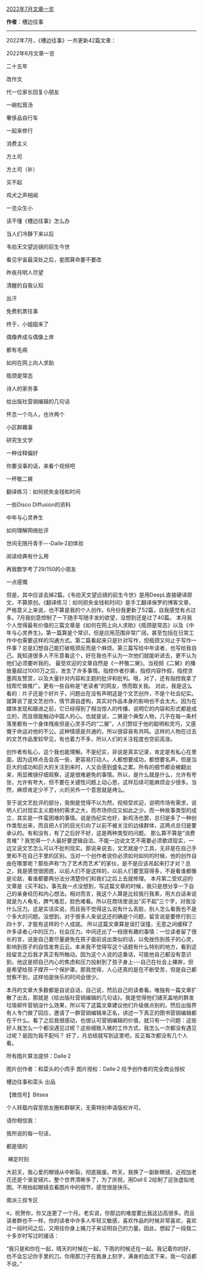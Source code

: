 

[2022年7月文章一览](https://mp.weixin.qq.com/s/2VvhK5ZjeQZ38r_UCzWqAQ)

**作者**：槽边往事

---

2022年7月，《槽边往事》一共更新42篇文章：


2022年6月文章一览


二十五年


改作文


代一位家长回复小朋友


一碗松茸汤


奢侈品自行车


一起来修行


消费主义


方土司


方土司（补）


买不起


鸡犬之声相闻


一览众生小


读不懂《槽边往事》怎么办


当人们冷静下来以后


韦伯天文望远镜的前生今世


看见宇宙最深处之后，星图算命要不要改


昨夜月明人尽望


清醒的自我认知


出汗


免费机票往事


终于，小姐姐来了


偶像养成与偶像上岸


都有毛病


如何在网上向人求助


瓶颈是常态

诗人的家务事

给出版社营销编辑的几句话


怀念一个鸟人，也许两个


小区群趣事


研究生文学


一种诠释偏好


你要没事的话，来看个视频吧


一杯敬二舅


翻译练习：如何损失金钱和时间


一些Disco Diffusion的资料


中年与心灵养生


如何理解网络批评


世间无限丹青手---Dalle·2初体验


阅读经典有什么用


再致数学考了29/150的小朋友


一点感慨





但是，其中应该去掉2篇。《韦伯天文望远镜的前生今世》是用DeepL直接硬译原文，不算原创。《翻译练习：如何损失金钱和时间》是手工翻译保罗的博客文章，严格意义上来说，也不算是我的个人创作。6月份我更新了52篇，自我感觉有点过多。7月我刻意控制了一下随手写随手发的欲望，没想到还是过了40篇。
本月我个人觉得最有价值的三篇文章是《如何在网上向人求助》《瓶颈是常态》以及《中年与心灵养生》。第一篇算是个常识，但是应用范围非常广阔，甚至包括在日常工作中也需要这样的沟通方式。第二篇看起来只是针对写作，但瓶颈又何止于写作一件事？总是幻想自己能打破瓶颈反而是个麻烦。第三篇写给中年读者，也写给我自己。我知道很多人不乐意看这个，好在我也不认为一次他们就能听进去，更不认为他们必须要听我的。
最受欢迎的文章自然是《一杯敬二舅》。当视频《二舅》的播放量超过1000万之后，发生了许多事情。指控作者抄袭，指控内容作假，指控贪墨网友赞赏，以及大量针对内容和主题的批评和批判。哦，对了，还有指控我拿了钱帮忙做推广。更有一些自称是“老读者”的网友，愤而取关我。
对此，我是这么看的：片子还是个好片子，问题出在没有声明这是个文艺创作，不是个社会纪实。就算说了是文艺创作，情节源自虚构，其实对作品本身的影响也不会太大。因为在媒体发现和跟进之前，它已经得到了相当惊人的传播，说明它的内容和形式都是成立的，而且很能触动中国人的心。也就是说，二舅是个典型人物，几乎在每一条村落里都有一个身体残疾但是心灵手巧的“二舅”，人们赞叹于他的聪明和灵巧，又感慨于命运对他的不公。这种情感是共通的，所以很容易有共鸣。这样的人物在过去的文艺作品里较罕见，有也着力不多，所以人们的关注程度也空前高涨。

创作者有私心，这个我也能理解。不是纪实，非说是真实记录，肯定是有私心在里面，因为这样点击会高一些，更容易打动人。人都想要成功，都想要名声，但是当巨大的成功和巨大的关注到来时，人又会感到盛名之累。所有的细节都会被翻出来，用显微镜仔细观察，这是很难避免的事情。所以，是什么就是什么，允许有夸张，允许有夸大，但不要在关键性问题上动心思，这样后续可能麻烦会少很多。当然，麻烦肯定少不了，火的另外一个意思就是烤么。

至于说文艺批评的部分，我倒是觉得不以为然。视频受欢迎，说明市场有需求，说明人们对现实主义题材的需求之大，而市场供应又如此之少。而一种故事类型的成立，其实是一件蛮困难的事情。说是伪纪实也好，新鸡汤也罢，总归是多了一种创作类型出来，而且把人们的目光引向了以前不被关注的边缘群体，这两点总归是要承认的。有和没有，有了之后好不好，这是两种类型的问题。
那么算不算是“消费苦难”？我觉得一个人最好要逻辑自洽。不能一边说文艺不需要必须歌颂现实，一边又说文艺怎么可以不批判现实。那说来说去，文艺就是个工具，无非是在自己手里和不在自己手里的区别。当对一个创作者说你必须如何如何的时候，他的创作自由在哪里呢？那些声称“为了艺术而艺术”的家伙，是不是应该吊起来打才对？总之，我是感觉很困惑，以前人们不是这样的，以前人们要宽容得多，不是看谁都像是论敌，看谁都要两分法分清楚你们和我们之后上去就修理。
本月第二受欢迎的文章是《买不起》。事先我一点没想到，写这篇文章的时候，我只是想分享一下自己的亲身经历和内心想法。相对而言，我这个人算是比较我行我素，用大白话来说就是为人龟毛，脾气难忍，脸色难看。所以在商场里说出“买不起”三个字，对我没什么压力。这是实话实说，而且我不觉得这么说有什么丢脸，别人怎么看我也不是个多大的问题。没想到，对于很多人来说这还的确是个问题，留言说是要修行到三四十岁，才能有这样的个人成就。
所以这篇文章算是误打误撞，无意之间缓释了许多读者心中的压力，社会压力。中间还出了一档很有趣的事情：一位读者留了很长的言，说是自己要尽量避免在孩子面前说出类似的话，以免挫伤到孩子的心灵，影响到孩子的自信发育云云。本来我不觉得写这个话题有什么特别的地方，看到这段留言之后我才真正有所触动。因为这个人说的这番话，可能他自己都没有意识到，他这是把自己内心的焦虑和压力投射到了孩子身上---自己在社会上裸奔，但是希望给孩子撑开一个保护罩。那我觉得，人心还真的是在不断受苦，但是自己都觉察不到，这样怕是快乐的时间会很少。

本月的文章大多数都是自说自话，自己说，然后自己的读者看。唯独有一篇文章扩散了出去，那就是《给出版社营销编辑的几句话》。我是觉得他们铺天盖地的群发垃圾邮件营销没什么效果，所以写了这篇文章建议他们升级做点别的。然后出版界有人专门做了回应，邀请了一群营销编辑来正名，讲述一下真正的图书营销编辑都在干什么。看了之后我很感动，也很认可营销编辑的价值，就只有一个问题：这些好人我怎么一个都没遇见过呢？这些细致入微的工作方式，我怎么一次都没有遇见过呢？是因为我不配吗？
好了，月总结就写到这里吧，反正每次都没有几个人看。




所有图片算法提供：Dalle·2

图片创作者：和菜头的小肉手
图片授权：Dalle·2 给予创作者的完全商业授权

槽边往事和菜头 出品

【微信号】Bitsea

个人转载内容至朋友圈和群聊天，无需特别申请版权许可。

请你相信我：

我所说的每一句话，

都是错的

 禅定时刻



大前天，我心爱的眼镜从中断裂，彻底报废。昨天，我换了一副新眼镜，近视加老花还是个渐变镜片。整个世界清晰多了，为了庆祝，用Dall·E 2绘制了这张虚拟地图。不用抬起眼镜去看图片中的细节，感觉很是快乐。


南派三叔专区


π，祝贺你，你又连更了一个月。老实说，你那边的难度要比我这边高很多。而且读者群也不一样，你的读者中许多人年轻又敏感，喜欢作品的时候非常喜欢，喜欢过一段时间之后，又用往你身上捅刀子来证明自己的力量。因此，想起了一段我二十多岁时写过的骚话：



“我只是和你在一起，晴天的时候在一起，下雨的时候还在一起。我记着你的好，也不会忘记你手里的刀。你用那刀子在我身上刻字，满身的血流下来，我一句话都不说。”